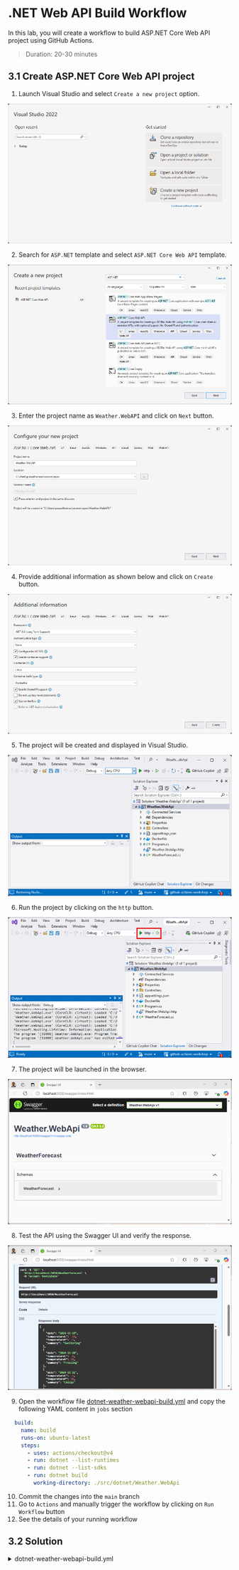 # .NET Web API Build Workflow

In this lab, you will create a workflow to build ASP.NET Core Web API project using GitHub Actions.

> Duration: 20-30 minutes

## 3.1 Create ASP.NET Core Web API project

1. Launch Visual Studio and select `Create a new project` option.

![Launch Visual Studio](../images/3.1-launch-visual-studio.png)

2. Search for `ASP.NET` template and select `ASP.NET Core Web API` template.

![Select ASP.NET Core Web API](../images/3.2-select-aspnet-core-webapi.png)

3. Enter the project name as `Weather.WebAPI` and click on `Next` button.

![Enter Project Name](../images/3.3-enter-project-name.png)

4. Provide additional information as shown below and click on `Create` button.

![Provide Additional Information](../images/3.4-provide-additional-information.png)

5. The project will be created and displayed in Visual Studio.

![Project Created](../images/3.5-project-created.png)

6. Run the project by clicking on the `http` button.

![Run Project](../images/3.6-run-project.png)

7. The project will be launched in the browser.

![Project Launched](../images/3.7-project-launched.png)

8. Test the API using the Swagger UI and verify the response.

![Test API](../images/3.8-test-api.png)

9. Open the workflow file [dotnet-weather-webapi-build.yml](/.github/workflows/dotnet-weather-webapi-build.yml) and copy the following YAML content in `jobs` section

```YAML
  build:
    name: build
    runs-on: ubuntu-latest
    steps:
      - uses: actions/checkout@v4
      - run: dotnet --list-runtimes
      - run: dotnet --list-sdks
      - run: dotnet build
        working-directory: ./src/dotnet/Weather.WebApi
```

10. Commit the changes into the `main` branch
11. Go to `Actions` and manually trigger the workflow by clicking on `Run Workflow` button
12. See the details of your running workflow

## 3.2 Solution

<details>
  <summary>dotnet-weather-webapi-build.yml</summary>
  
```YAML
name: .NET Weather WebApi Build
on:
  workflow_dispatch:
  push:
    paths:
      - '.github/workflows/dotnet-weather-webapi-build.yml'
      - 'src/dotnet/Weather.WebApi/**'
jobs:
  build:
    name: build
    runs-on: ubuntu-latest
    steps:
      - uses: actions/checkout@v4
      - run: dotnet --list-runtimes
      - run: dotnet --list-sdks
      - run: dotnet build
        working-directory: ./src/dotnet/Weather.WebApi
```

</details>
